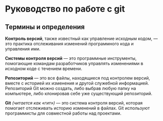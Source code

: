 # Руководство по работе с git

## Термины и определения

**Контроль версий**, также известный как управление исходным кодом, — это практика отслеживания изменений программного кода и управления ими.

**Системы контроля версий** — это программные инструменты, помогающие командам разработчиков управлять изменениями в исходном коде с течением времени.

**Репозиторий** — это все файлы, находящиеся под контролем версий, вместе с историей их изменения и другой служебной информацией. Репозиторий Git можно создать, либо выбрав любую папку на компьютере, либо клонировав себе уже существующий репозиторий.

**Git** *(читается как «гит»)* — это система контроля версий, которая помогает отслеживать историю изменений в файлах. Git используют программисты для совместной работы над проектами.
